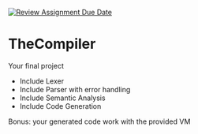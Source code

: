 [![Review Assignment Due Date](https://classroom.github.com/assets/deadline-readme-button-22041afd0340ce965d47ae6ef1cefeee28c7c493a6346c4f15d667ab976d596c.svg)](https://classroom.github.com/a/XJmZgSI2)
# TheCompiler
Your final project

- Include Lexer
- Include Parser with error handling
- Include Semantic Analysis
- Include Code Generation

Bonus: your generated code work with the provided VM
